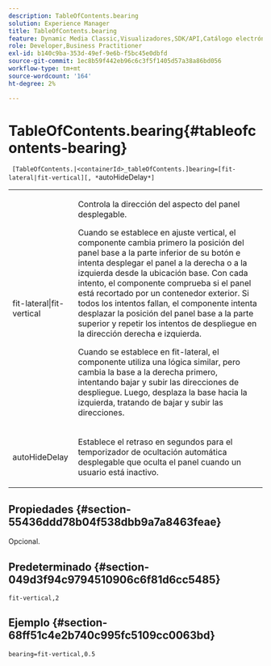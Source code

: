 ```yaml
---
description: TableOfContents.bearing
solution: Experience Manager
title: TableOfContents.bearing
feature: Dynamic Media Classic,Visualizadores,SDK/API,Catálogo electrónico
role: Developer,Business Practitioner
exl-id: b140c9ba-353d-49ef-9e6b-f5bc45e0dbfd
source-git-commit: 1ec8b59f442eb96c6c3f5f1405d57a38a86bd056
workflow-type: tm+mt
source-wordcount: '164'
ht-degree: 2%

---
```


# TableOfContents.bearing{#tableofcontents-bearing}

` [TableOfContents.|<containerId>_tableOfContents.]bearing=[fit-lateral|fit-vertical][, *`autoHideDelay`*]`

<table id="table_5151E6EA076C4AAD8D952A09E1F17C44"> 
 <tbody> 
  <tr> 
   <td> <p> <span class="codeph"> fit-lateral|fit-vertical</span> </p> </td> 
   <td> <p> Controla la dirección del aspecto del panel desplegable. </p> <p>Cuando se establece en <span class="codeph"> ajuste vertical</span>, el componente cambia primero la posición del panel base a la parte inferior de su botón e intenta desplegar el panel a la derecha o a la izquierda desde la ubicación base. Con cada intento, el componente comprueba si el panel está recortado por un contenedor exterior. Si todos los intentos fallan, el componente intenta desplazar la posición del panel base a la parte superior y repetir los intentos de despliegue en la dirección derecha e izquierda. </p> <p>Cuando se establece en <span class="codeph"> fit-lateral</span>, el componente utiliza una lógica similar, pero cambia la base a la derecha primero, intentando bajar y subir las direcciones de despliegue. Luego, desplaza la base hacia la izquierda, tratando de bajar y subir las direcciones. </p> </td> 
  </tr> 
  <tr> 
   <td> <p> <span class="codeph"><span class="varname"> autoHideDelay</span></span> </p> </td> 
   <td> <p> Establece el retraso en segundos para el temporizador de ocultación automática desplegable que oculta el panel cuando un usuario está inactivo. </p> </td> 
  </tr> 
 </tbody> 
</table>

## Propiedades {#section-55436ddd78b04f538dbb9a7a8463feae}

Opcional.

## Predeterminado {#section-049d3f94c9794510906c6f81d6cc5485}

`fit-vertical,2`

## Ejemplo {#section-68ff51c4e2b740c995fc5109cc0063bd}

`bearing=fit-vertical,0.5`

